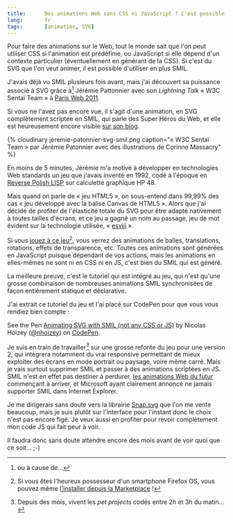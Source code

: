 ```yaml
---
title:      Des animations Web sans CSS ni JavaScript ? C'est possible !
lang:       fr
tags:       [animation, SVG]
---
```


Pour faire des animations sur le Web, tout le monde sait que l'on peut utiliser CSS si l'animation est prédéfinie, ou JavaScript si elle dépend d'un contexte particulier (éventuellement en générant de la CSS). Si c'est du SVG que l'on veut animer, il est possible d'utiliser en plus SMIL.

J'avais déjà vu SMIL plusieurs fois avant, mais j'ai découvert sa puissance associé à SVG grâce à[^1] Jérémie Pattonnier avec son *Lightning Talk* « W3C Sentaï Team » à [Paris Web 2011](http://www.paris-web.fr/2011/conferences/lightning-talks.php).

Si vous ne l'avez pas encore vue, il s'agit d'une animation, en SVG complètement scriptée en SMIL, qui parle des Super Héros du Web, et elle est heureusement encore visible [sur son blog](http://jeremie.patonnier.net/post/2011/10/18/Paris-Web-2011-%3A-SVG-et-Typographie).

{% cloudinary jeremie-patonnier-svg-smil.png caption="« W3C Sentaï Team » par Jérémie Patonnier avec des illustrations de Corinne Massacry" %}

En moins de 5 minutes, Jérémie m'a motivé à développer en technologies Web standards un jeu que j'avais inventé en 1992, codé à l'époque en [Reverse Polish LISP](http://fr.wikipedia.org/wiki/RPL) sur calculette graphique HP 48.

Mais quand on parle de « jeu HTML5 », on sous-entend dans 99,99% des cas « jeu développé avec la balise Canvas de HTML5 ». Alors que j'ai décidé de profiter de l'élasticité totale du SVG pour être adapté nativement à toutes tailles d'écrans, et ce jeu a gagné un nom au passage, jeu de mot évident sur la technologie utilisée, « [esviji](http://esviji.com/) ».

Si vous [jouez à ce jeu](http://play.esviji.com/)[^2], vous verrez des animations de balles, translations, rotations, effets de transparence, etc. Toutes ces animations sont générées en JavaScript puisque dépendant de vos actions, mais les animations en elles-mêmes ne sont ni en CSS ni en JS, c'est bien du SMIL qui est généré.

La meilleure preuve, c'est le tutoriel qui est intégré au jeu, qui n'est qu'une grosse combinaison de nombreuses animations SMIL synchronisées de façon entièrement statique et déclarative.

J'ai extrait ce tutoriel du jeu et l'ai placé sur CodePen pour que vous vous rendiez bien compte :

<p data-height="500" data-theme-id="2148" data-slug-hash="ogLweQ" data-default-tab="result" data-user="nhoizey" class='codepen'>See the Pen <a href='http://codepen.io/nhoizey/pen/ogLweQ/'>Animating SVG with SMIL (not any CSS or JS)</a> by Nicolas Hoizey (<a href='http://codepen.io/nhoizey'>@nhoizey</a>) on <a href='http://codepen.io'>CodePen</a>.</p>
<script async src="//assets.codepen.io/assets/embed/ei.js"></script>

Je suis en train de travailler[^3] sur une grosse refonte du jeu pour une version 2, qui intègrera notamment du vrai responsive permettant de mieux exploiter des écrans en mode portrait ou paysage, voire même carré. Mais je vais surtout supprimer SMIL et passer à des animations scriptées en JS. SMIL n'est en effet pas destiner à perdurer, [les animations Web du futur](http://www.w3.org/TR/web-animations/) commençant à arriver, et Microsoft ayant clairement annoncé ne jamais supporter SMIL dans Internet Explorer.

Je me dirigerais sans doute vers la librairie [Snap.svg](http://snapsvg.io/) que l'on me vente beaucoup, mais je suis plutôt sur l'interface pour l'instant donc le choix n'est pas encore figé. Je veux aussi en profiter pour revoir complètement mon code JS qui fait peur à voir.

Il faudra donc sans doute attendre encore des mois avant de voir quoi que ce soit… ;-)

[^1]: ou à cause de…

[^2]: Si vous êtes l'heureux possesseur d'un smartphone Firefox OS, vous pouvez même [l'installer depuis la Marketplace](https://marketplace.firefox.com/app/esviji/) !

[^3]: Depuis des mois, vivent les *pet projects* codés entre 2h et 3h du matin…
